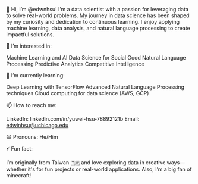 👋 Hi, I’m @edwnhsu!
I’m a data scientist with a passion for leveraging data to solve real-world problems. My journey in data science has been shaped by my curiosity and dedication to continuous learning. I enjoy applying machine learning, data analysis, and natural language processing to create impactful solutions.

👀 I’m interested in:

Machine Learning and AI
Data Science for Social Good
Natural Language Processing
Predictive Analytics
Competitive Intelligence

🌱 I’m currently learning:

Deep Learning with TensorFlow
Advanced Natural Language Processing techniques
Cloud computing for data science (AWS, GCP)

📫 How to reach me:

LinkedIn: linkedin.com/in/yuwei-hsu-78892121b
Email: edwinhsu@uchicago.edu

😄 Pronouns: He/Him

⚡ Fun fact: 

I’m originally from Taiwan 🇹🇼 and love exploring data in creative ways—whether it's for fun projects or real-world applications. Also, I’m a big fan of minecraft!

<!---
edwnhsu/edwnhsu is a ✨ special ✨ repository because its `README.md` (this file) appears on your GitHub profile.
You can click the Preview link to take a look at your changes.
--->
